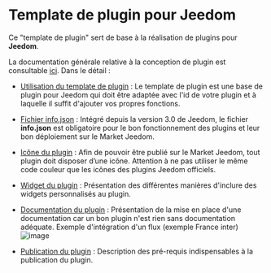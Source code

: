 # Template de plugin pour Jeedom


Ce "template de plugin" sert de base à la réalisation de plugins pour **Jeedom**.

La documentation générale relative à la conception de plugin est consultable [ici](https://doc.jeedom.com/fr_FR/dev/). Dans le détail :   
* [Utilisation du template de plugin](https://doc.jeedom.com/fr_FR/dev/plugin_template) : Le template de plugin est une base de plugin pour Jeedom qui doit être adaptée avec l'id de votre plugin et à laquelle il suffit d'ajouter vos propres fonctions. 
* [Fichier info.json](https://doc.jeedom.com/fr_FR/dev/structure_info_json) : Intégré depuis la version 3.0 de Jeedom, le fichier **info.json** est obligatoire pour le bon fonctionnement des plugins et leur bon déploiement sur le Market Jeedom.
* [Icône du plugin](https://doc.jeedom.com/fr_FR/dev/Icone_de_plugin) : Afin de pouvoir être publié sur le Market Jeedom, tout plugin doit disposer d’une icône. Attention à ne pas utiliser le même code couleur que les icônes des plugins Jeedom officiels.
* [Widget du plugin](https://doc.jeedom.com/fr_FR/dev/widget_plugin) : Présentation des différentes manières d'inclure des widgets personnalisés au plugin.
* [Documentation du plugin](https://doc.jeedom.com/fr_FR/dev/documentation_plugin) : Présentation de la mise en place d'une documentation car un bon plugin n'est rien sans documentation adéquate.
Exemple d'intégration d'un flux (exemple France inter)
![image](https://user-images.githubusercontent.com/30535355/110249505-a077b400-7f76-11eb-9e79-8720a7599348.png)

* [Publication du plugin](https://doc.jeedom.com/fr_FR/dev/publication_plugin) : Description des pré-requis indispensables à la publication du plugin.
